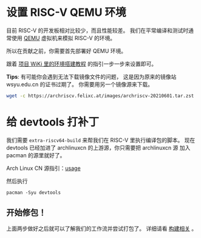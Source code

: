 # 设置 RISC-V QEMU 环境

目前 RISC-V 的开发板相对比较少，而且性能较差。
我们在平常编译和测试时通常使用 [QEMU](https://en.wikipedia.org/wiki/QEMU)
虚拟机来模拟 RISC-V 的环境。

所以在贡献之前，你需要首先部署好 QEMU 环境。

跟着
[项目 WiKi 里的环境搭建教程](https://github.com/felixonmars/archriscv-packages/wiki/%E4%BD%BF%E7%94%A8Qemu%E5%92%8Csystemd-nspawn%E6%90%AD%E5%BB%BARISC-V%E8%BD%BB%E9%87%8F%E7%BA%A7%E7%94%A8%E6%88%B7%E6%A8%A1%E5%BC%8F%E5%BC%80%E5%8F%91%E7%8E%AF%E5%A2%83#%E7%8E%AF%E5%A2%83%E6%90%AD%E5%BB%BA)
的指引一步一步来设置即可。

**Tips**:
有可能你会遇到无法下载镜像文件的问题，
这是因为原来的镜像站 wsyu.edu.cn 的证书过期了。
你需要用另一个镜像源来下载。

```bash title=bash
wget -c https://archriscv.felixc.at/images/archriscv-20210601.tar.zst
```

# 给 devtools 打补丁

我们需要 `extra-riscv64-build` 来帮我们在 RISC-V 里执行编译包的脚本。
现在 devtools 已经加进了 archlinuxcn 的上游源，你只需要把 archlinuxcn 源
加入 pacman 的源里就好了。

Arch Linux CN 源指引：[usage](https://github.com/archlinuxcn/repo#usage)

然后执行

```console
pacman -Syu devtools
```

## 开始修包！

上面两步做好之后就可以了解我们的工作流并尝试打包了。
详细请看 [构建相关](./2-build-guide.md) 。
